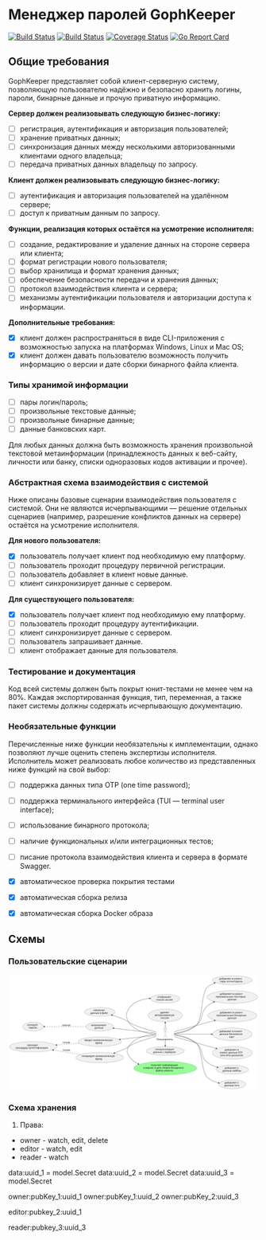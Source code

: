 # Менеджер паролей GophKeeper

[![Build Status](https://github.com/gopherlearning/gophkeeper/workflows/run%20tests/badge.svg)](https://github.com/gopherlearning/gophkeeper/actions?workflow=run%20tests)
[![Build Status](https://github.com/gopherlearning/gophkeeper/workflows/Upload%20release%20assets%20after%20tagging/badge.svg)](https://github.com/gopherlearning/gophkeeper/actions?workflow=Upload%20release%20assets%20after%20tagging)
[![Coverage Status](https://coveralls.io/repos/github/gopherlearning/gophkeeper/badge.svg)](https://coveralls.io/github/gopherlearning/gophkeeper)
[![Go Report Card](https://goreportcard.com/badge/github.com/gopherlearning/gophkeeper)](https://goreportcard.com/report/github.com/gopherlearning/gophkeeper) 

## Общие требования
GophKeeper представляет собой клиент-серверную систему, позволяющую пользователю надёжно и безопасно хранить логины, пароли, бинарные данные и прочую приватную информацию.

**Сервер должен реализовывать следующую бизнес-логику:**
* [ ] регистрация, аутентификация и авторизация пользователей;
* [ ] хранение приватных данных;
* [ ] синхронизация данных между несколькими авторизованными клиентами одного владельца;
* [ ] передача приватных данных владельцу по запросу.

**Клиент должен реализовывать следующую бизнес-логику:**
* [ ] аутентификация и авторизация пользователей на удалённом сервере;
* [ ] доступ к приватным данным по запросу.

**Функции, реализация которых остаётся на усмотрение исполнителя:**
* [ ] создание, редактирование и удаление данных на стороне сервера или клиента;
* [ ] формат регистрации нового пользователя;
* [ ] выбор хранилища и формат хранения данных;
* [ ] обеспечение безопасности передачи и хранения данных;
* [ ] протокол взаимодействия клиента и сервера;
* [ ] механизмы аутентификации пользователя и авторизации доступа к информации.

**Дополнительные требования:**
* [x] клиент должен распространяться в виде CLI-приложения с возможностью запуска на платформах Windows, Linux и Mac OS;
* [x] клиент должен давать пользователю возможность получить информацию о версии и дате сборки бинарного файла клиента.

### Типы хранимой информации
* [ ] пары логин/пароль;
* [ ] произвольные текстовые данные;
* [ ] произвольные бинарные данные;
* [ ] данные банковских карт.

Для любых данных должна быть возможность хранения произвольной текстовой метаинформации (принадлежность данных к веб-сайту, личности или банку, списки одноразовых кодов активации и прочее).

### Абстрактная схема взаимодействия с системой
Ниже описаны базовые сценарии взаимодействия пользователя с системой. Они не являются исчерпывающими — решение отдельных сценариев (например, разрешение конфликтов данных на сервере) остаётся на усмотрение исполнителя.

**Для нового пользователя:**
* [x] пользователь получает клиент под необходимую ему платформу.
* [ ] пользователь проходит процедуру первичной регистрации.
* [ ] пользователь добавляет в клиент новые данные.
* [ ] клиент синхронизирует данные с сервером.

**Для существующего пользователя:**
* [x] пользователь получает клиент под необходимую ему платформу.
* [ ] пользователь проходит процедуру аутентификации.
* [ ] клиент синхронизирует данные с сервером.
* [ ] пользователь запрашивает данные.
* [ ] клиент отображает данные для пользователя.

### Тестирование и документация
Код всей системы должен быть покрыт юнит-тестами не менее чем на 80%. Каждая экспортированная функция, тип, переменная, а также пакет системы должны содержать исчерпывающую документацию.

### Необязательные функции
Перечисленные ниже функции необязательны к имплементации, однако позволяют лучше оценить степень экспертизы исполнителя. Исполнитель может реализовать любое количество из представленных ниже функций на свой выбор:
* [ ] поддержка данных типа OTP (one time password);
* [ ] поддержка терминального интерфейса (TUI — terminal user interface);
* [ ] использование бинарного протокола;
* [ ] наличие функциональных и/или интеграционных тестов;
* [ ] писание протокола взаимодействия клиента и сервера в формате Swagger.
* [x] автоматическое проверка покрытия тестами
* [x] автоматическая сборка релиза
* [x] автоматическая сборка Docker образа


## Схемы
### Пользовательские сценарии
![](./doc/usecase.svg)


### Схема хранения
1. Права:
  * owner   - watch, edit, delete
  * editor  - watch, edit
  * reader  - watch

data:uuid_1 = model.Secret
data:uuid_2 = model.Secret
data:uuid_3 = model.Secret

owner:pubKey_1:uuid_1
owner:pubKey_1:uuid_2
owner:pubKey_2:uuid_3

editor:pubkey_2:uuid_1

reader:pubkey_3:uuid_3


